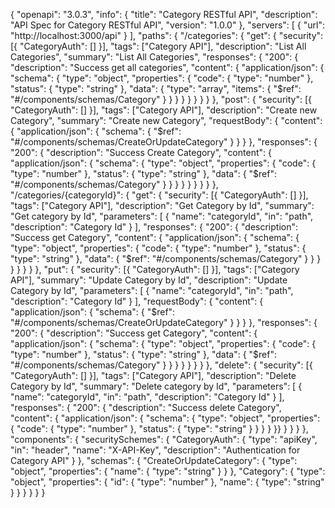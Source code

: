 {
  "openapi": "3.0.3",
  "info": {
    "title": "Category RESTful API",
    "description": "API Spec for Category RESTful API",
    "version": "1.0.0"
  },
  "servers": [
    {
      "url": "http://localhost:3000/api"
    }
  ],
  "paths": {
    "/categories": {
      "get": {
        "security": [{
          "CategoryAuth": []
        }],
        "tags": ["Category API"],
        "description": "List All Categories",
        "summary": "List All Categories",
        "responses": {
          "200": {
            "description": "Success get all categories",
            "content": {
              "application/json": {
                "schema": {
                  "type": "object",
                  "properties": {
                    "code": {
                      "type": "number"
                    },
                    "status": {
                      "type": "string"
                    },
                    "data": {
                      "type": "array",
                      "items": {
                        "$ref": "#/components/schemas/Category"
                      }
                    }
                  }
                }
              }
            }
          }
        }
      },
      "post": {
        "security": [{
          "CategoryAuth": []
        }],
        "tags": ["Category API"],
        "description": "Create new Category",
        "summary": "Create new Category",
        "requestBody": {
          "content": {
            "application/json": {
              "schema": {
                "$ref": "#/components/schemas/CreateOrUpdateCategory"
              }
            }
          }
        },
        "responses": {
          "200": {
            "description": "Success Create Category",
            "content": {
              "application/json": {
                "schema": {
                  "type": "object",
                  "properties": {
                    "code": {
                      "type": "number"
                    },
                    "status": {
                      "type": "string"
                    },
                    "data": {
                      "$ref": "#/components/schemas/Category"
                    }
                  }
                }
              }
            }
          }
        }
      }
    },
    "/categories/{categoryId}": {
      "get": {
        "security": [{
          "CategoryAuth": []
        }],
        "tags": ["Category API"],
        "description": "Get Category by Id",
        "summary": "Get category by Id",
        "parameters": [
          {
            "name": "categoryId",
            "in": "path",
            "description": "Category Id"
          }
        ],
        "responses": {
          "200": {
            "description": "Success get Category",
            "content": {
              "application/json": {
                "schema": {
                  "type": "object",
                  "properties": {
                    "code": {
                      "type": "number"
                    },
                    "status": {
                      "type": "string"
                    },
                    "data": {
                      "$ref": "#/components/schemas/Category"
                    }
                  }
                }
              }
            }
          }
        }
      },
      "put": {
        "security": [{
          "CategoryAuth": []
        }],
        "tags": ["Category API"],
        "summary": "Update Category by Id",
        "description": "Update Category by Id",
        "parameters": [
          {
            "name": "categoryId",
            "in": "path",
            "description": "Category Id"
          }
        ],
        "requestBody": {
          "content": {
            "application/json": {
              "schema": {
                "$ref": "#/components/schemas/CreateOrUpdateCategory"
              }
            }
          }
        },
        "responses": {
          "200": {
            "description": "Success get Category",
            "content": {
              "application/json": {
                "schema": {
                  "type": "object",
                  "properties": {
                    "code": {
                      "type": "number"
                    },
                    "status": {
                      "type": "string"
                    },
                    "data": {
                      "$ref": "#/components/schemas/Category"
                    }
                  }
                }
              }
            }
          }
        }
      },
      "delete": {
        "security": [{
          "CategoryAuth": []
        }],
        "tags": ["Category API"],
        "description": "Delete Category by Id",
        "summary": "Delete category by Id",
        "parameters": [
          {
            "name": "categoryId",
            "in": "path",
            "description": "Category Id"
          }
        ],
        "responses": {
          "200": {
            "description": "Success delete Category",
            "content": {
              "application/json": {
                "schema": {
                  "type": "object",
                  "properties": {
                    "code": {
                      "type": "number"
                    },
                    "status": {
                      "type": "string"
                    }
                  }
                }
              }
            }}
        }
      }
    }
  },
  "components": {
    "securitySchemes": {
      "CategoryAuth": {
        "type": "apiKey",
        "in": "header",
        "name": "X-API-Key",
        "description": "Authentication for Category API"
      }
    },
    "schemas": {
      "CreateOrUpdateCategory": {
        "type": "object",
        "properties": {
          "name": {
            "type": "string"
          }
        }
      },
      "Category": {
        "type": "object",
        "properties": {
          "id": {
            "type": "number"
          },
          "name": {
            "type": "string"
          }
        }
      }
    }
  }
}
